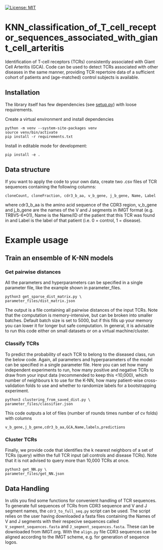 [![License: MIT](https://img.shields.io/badge/License-MIT-yellow.svg)](https://opensource.org/licenses/MIT)


# KNN_classification_of_T_cell_receptor_sequences_associated_with_giant_cell_arteritis
 Identification of T-cell receptors (TCRs) consistently associated with Giant Cell Arteritis (GCA). 
 Code can be used to detect TCRs associated with other diseases in the same manner, providing TCR repertoire data of a sufficient cohort of patients and (age-matched) control subjects is available.

## Installation

The library itself has few dependencies (see [setup.py](setup.py)) with loose requirements. 

Create a virtual environment and install dependencies

```console
python -m venv --system-site-packages venv
source venv/bin/activate
pip install -r requirements.txt
```
Install in editable mode for development:
```console
pip install -e .
```


## Data structure
If you want to apply the code to your own data, create two .csv files of TCR sequences containing the following columns:
```console
cloneCount, cloneFraction, cdr3_b_aa, v_b_gene, j_b_gene, Name, Label
```
where cdr3_b_aa is the amino acid sequence of the CDR3 region, v_b_gene and j_b_gene are the names of the V and J segments in IMGT format (e.g. TRBV5-6\*01), Name is the Name/ID of the patient that this TCR was found in and Label is the label of that patient (i.e. 0 = control, 1 = disease).



# Example usage
## Train an ensemble of K-NN models
### Get pairwise distances
All the parameters and hyperparameters can be specified in a single parameter file, like the example shown in parameter_files.

```console
python3 get_sparse_dist_matrix.py \
parameter_files/dist_matrix.json
```

The output is a file containing all pairwise distances of the input TCRs. Note that the computation is memory-intensive, but can be broken into smaller batches. Default batch size is set to 5000, but if this fills up your memory you can lower it for longer but safe computation. In general, it is advisable to run this code either on small datasets or on a virtual machine/cluster. 

### Classify TCRs
To predict the probability of each TCR to belong to the diseased class, run the below code. 
Again, all parameters and hyperparameters of the model can be specified in a single parameter file. Here you can set how many independent experiments to run, how many positive and negative TCRs to draw from your input data (recommended to keep this <10,000), which number of neighbours k to use for the K-NN, how many patient-wise cross-validation folds to use and whether to randomize labels for a bootstrapping experiment.

```console
python3 clustering_from_saved_dist.py \
parameter_files/classifier.json
```

This code outputs a lot of files (number of rounds times number of cv folds) with columns

```console
v_b_gene,j_b_gene,cdr3_b_aa,GCA,Name,labels,predictions
```

### Cluster TCRs
Finally, we provide code that identifies the k nearest neighbors of a set of TCRs (query) within the full TCR input (all controls and disease TCRs). Note that it is not advised to query more than 10,000 TCRs at once.

```console
python3 get_NN.py \
parameter_files/get_NN.json
```


## Data Handling
In utils you find some functions for convenient handling of TCR sequences. 
To generate full sequences of TCRs from CDR3 sequence and V and J segment names, the `cdr3_to_full_seq.py` script can be used. The script relies on the user having downloaded a fasta files containing the Names of V and J segments with their respecive sequences called `V_segment_sequences.fasta` and `J_segment_sequences.fasta`. These can be downloaded from IMGT.org. With the `align.py` file CDR3 sequences can be aligned according to the IMGT scheme, e.g. for generation of sequence logos. 
